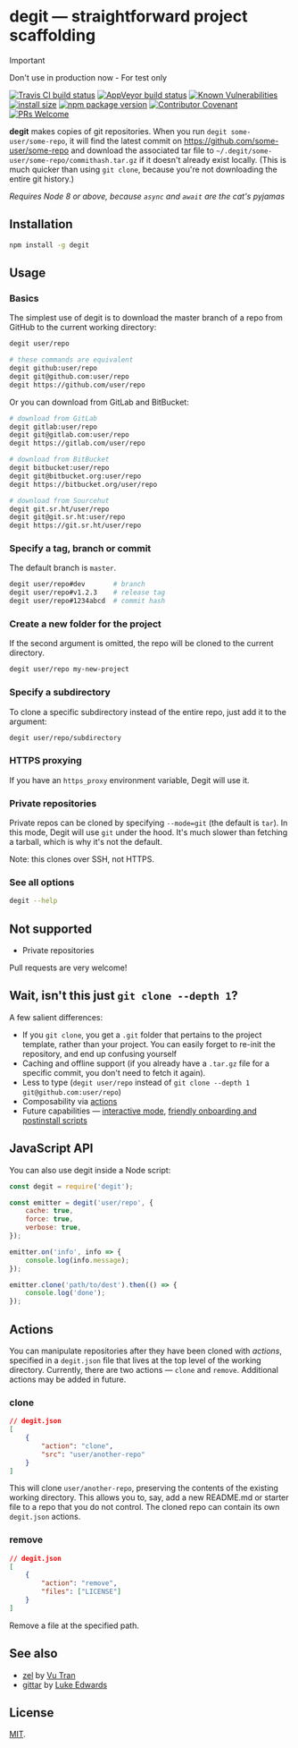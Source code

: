 # degit — straightforward project scaffolding

> [!IMPORTANT]  
> Don't use in production now - For test only 


[![Travis CI build status](https://badgen.net/travis/Rich-Harris/degit/master)](https://travis-ci.org/Rich-Harris/degit)
[![AppVeyor build status](https://badgen.net/appveyor/ci/Rich-Harris/degit/master)](https://ci.appveyor.com/project/Rich-Harris/degit/branch/master)
[![Known Vulnerabilities](https://snyk.io/test/npm/degit/badge.svg)](https://snyk.io/test/npm/degit)
[![install size](https://badgen.net/packagephobia/install/degit)](https://packagephobia.now.sh/result?p=degit)
[![npm package version](https://badgen.net/npm/v/degit)](https://npm.im/degit)
[![Contributor Covenant](https://img.shields.io/badge/Contributor%20Covenant-v1.4%20adopted-ff69b4.svg)](CODE_OF_CONDUCT.md)
[![PRs Welcome](https://img.shields.io/badge/PRs-welcome-brightgreen.svg)](http://makeapullrequest.com)

**degit** makes copies of git repositories. When you run `degit some-user/some-repo`, it will find the latest commit on https://github.com/some-user/some-repo and download the associated tar file to `~/.degit/some-user/some-repo/commithash.tar.gz` if it doesn't already exist locally. (This is much quicker than using `git clone`, because you're not downloading the entire git history.)

_Requires Node 8 or above, because `async` and `await` are the cat's pyjamas_

## Installation

```bash
npm install -g degit
```

## Usage

### Basics

The simplest use of degit is to download the master branch of a repo from GitHub to the current working directory:

```bash
degit user/repo

# these commands are equivalent
degit github:user/repo
degit git@github.com:user/repo
degit https://github.com/user/repo
```

Or you can download from GitLab and BitBucket:

```bash
# download from GitLab
degit gitlab:user/repo
degit git@gitlab.com:user/repo
degit https://gitlab.com/user/repo

# download from BitBucket
degit bitbucket:user/repo
degit git@bitbucket.org:user/repo
degit https://bitbucket.org/user/repo

# download from Sourcehut
degit git.sr.ht/user/repo
degit git@git.sr.ht:user/repo
degit https://git.sr.ht/user/repo
```

### Specify a tag, branch or commit

The default branch is `master`.

```bash
degit user/repo#dev       # branch
degit user/repo#v1.2.3    # release tag
degit user/repo#1234abcd  # commit hash
````

### Create a new folder for the project

If the second argument is omitted, the repo will be cloned to the current directory.

```bash
degit user/repo my-new-project
```

### Specify a subdirectory

To clone a specific subdirectory instead of the entire repo, just add it to the argument:

```bash
degit user/repo/subdirectory
```

### HTTPS proxying

If you have an `https_proxy` environment variable, Degit will use it.

### Private repositories

Private repos can be cloned by specifying `--mode=git` (the default is `tar`). In this mode, Degit will use `git` under the hood. It's much slower than fetching a tarball, which is why it's not the default.

Note: this clones over SSH, not HTTPS.

### See all options

```bash
degit --help
```

## Not supported

- Private repositories

Pull requests are very welcome!

## Wait, isn't this just `git clone --depth 1`?

A few salient differences:

- If you `git clone`, you get a `.git` folder that pertains to the project template, rather than your project. You can easily forget to re-init the repository, and end up confusing yourself
- Caching and offline support (if you already have a `.tar.gz` file for a specific commit, you don't need to fetch it again).
- Less to type (`degit user/repo` instead of `git clone --depth 1 git@github.com:user/repo`)
- Composability via [actions](#actions)
- Future capabilities — [interactive mode](https://github.com/Rich-Harris/degit/issues/4), [friendly onboarding and postinstall scripts](https://github.com/Rich-Harris/degit/issues/6)

## JavaScript API

You can also use degit inside a Node script:

```js
const degit = require('degit');

const emitter = degit('user/repo', {
	cache: true,
	force: true,
	verbose: true,
});

emitter.on('info', info => {
	console.log(info.message);
});

emitter.clone('path/to/dest').then(() => {
	console.log('done');
});
```

## Actions

You can manipulate repositories after they have been cloned with _actions_, specified in a `degit.json` file that lives at the top level of the working directory. Currently, there are two actions — `clone` and `remove`. Additional actions may be added in future.

### clone

```json
// degit.json
[
	{
		"action": "clone",
		"src": "user/another-repo"
	}
]
```

This will clone `user/another-repo`, preserving the contents of the existing working directory. This allows you to, say, add a new README.md or starter file to a repo that you do not control. The cloned repo can contain its own `degit.json` actions.

### remove

```json
// degit.json
[
	{
		"action": "remove",
		"files": ["LICENSE"]
	}
]
```

Remove a file at the specified path.

## See also

- [zel](https://github.com/vutran/zel) by [Vu Tran](https://twitter.com/tranvu)
- [gittar](https://github.com/lukeed/gittar) by [Luke Edwards](https://twitter.com/lukeed05)

## License

[MIT](LICENSE.md).
